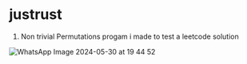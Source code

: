 # justrust

1. Non trivial Permutations progam i made to test a leetcode solution
   
![WhatsApp Image 2024-05-30 at 19 44 52](https://github.com/AashrayBenjamin/justrust/assets/82226121/fff8c81a-1bb8-473b-8280-8d8b134fc2a0)
